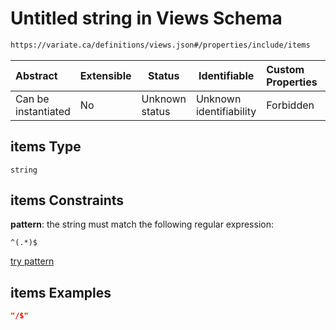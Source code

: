 # Untitled string in Views Schema

```txt
https://variate.ca/definitions/views.json#/properties/include/items
```




| Abstract            | Extensible | Status         | Identifiable            | Custom Properties | Additional Properties | Access Restrictions | Defined In                                                                         |
| :------------------ | ---------- | -------------- | ----------------------- | :---------------- | --------------------- | ------------------- | ---------------------------------------------------------------------------------- |
| Can be instantiated | No         | Unknown status | Unknown identifiability | Forbidden         | Allowed               | none                | [views.schema.json\*](../out/definitions/views.schema.json "open original schema") |

## items Type

`string`

## items Constraints

**pattern**: the string must match the following regular expression: 

```regexp
^(.*)$
```

[try pattern](https://regexr.com/?expression=%5E(.*)%24 "try regular expression with regexr.com")

## items Examples

```json
"/$"
```
